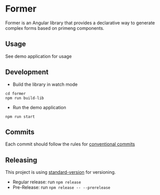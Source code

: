 # Former

Former is an Angular library that provides a declarative way to generate complex forms based on primeng components.

## Usage

See demo application for usage

## Development

* Build the library in watch mode

```
cd former
npm run build-lib
```

* Run the demo application

```
npm run start
```

## Commits

Each commit should follow the rules for [conventional commits](https://www.conventionalcommits.org/en/v1.0.0/)

## Releasing 

This project is using [standard-version](https://github.com/conventional-changelog/standard-version) for versioning.

* Regular release: run `npm release`
* Pre-Release: run `npm release -- --prerelease`


